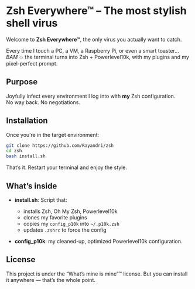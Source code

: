 # Zsh Everywhere™ – The most stylish shell virus

Welcome to **Zsh Everywhere™**, the only virus you actually want to catch.

Every time I touch a PC, a VM, a Raspberry Pi, or even a smart toaster…  
*BAM* 💥 the terminal turns into Zsh + Powerlevel10k, with my plugins and my pixel-perfect prompt.

## Purpose
Joyfully infect every environment I log into with **my** Zsh configuration.  
No way back. No negotiations.

## Installation
Once you’re in the target environment:

```bash
git clone https://github.com/Rayandri/zsh
cd zsh
bash install.sh
````

That’s it. Restart your terminal and enjoy the style.

## What’s inside

* **install.sh**: Script that:

  * installs Zsh, Oh My Zsh, Powerlevel10k
  * clones my favorite plugins
  * copies my `config_p10k` into `~/.p10k.zsh`
  * updates `.zshrc` to force the config
* **config\_p10k**: my cleaned-up, optimized Powerlevel10k configuration.

## License

This project is under the “What’s mine is mine”™ license.
But you can install it anywhere — that’s the whole point.

